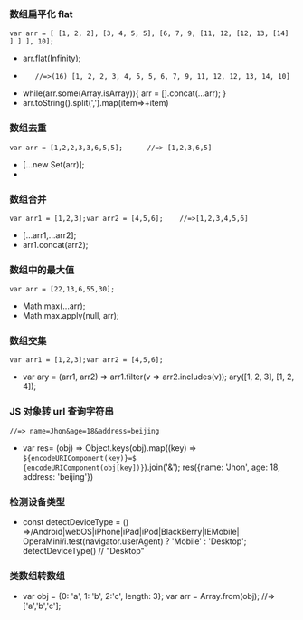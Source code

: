 ###  数组扁平化 flat
    var arr = [ [1, 2, 2], [3, 4, 5, 5], [6, 7, 9, [11, 12, [12, 13, [14] ] ] ], 10];
*   arr.flat(Infinity);
*        //=>(16) [1, 2, 2, 3, 4, 5, 5, 6, 7, 9, 11, 12, 12, 13, 14, 10]
*   while(arr.some(Array.isArray)){
        arr = [].concat(...arr);
    }
*   arr.toString().split(',').map(item=>+item)       

###  数组去重
    var arr = [1,2,2,3,3,6,5,5];      //=> [1,2,3,6,5]
*   [...new Set(arr)];  
*        

### 数组合并
    var arr1 = [1,2,3];var arr2 = [4,5,6];    //=>[1,2,3,4,5,6]
*   [...arr1,...arr2];  
*   arr1.concat(arr2);

###  数组中的最大值
    var arr = [22,13,6,55,30]; 
*   Math.max(...arr); 
*   Math.max.apply(null, arr);

### 数组交集
    var arr1 = [1,2,3];var arr2 = [4,5,6];
*   var ary = (arr1, arr2) => arr1.filter(v => arr2.includes(v));
    ary([1, 2, 3], [1, 2, 4]);
  
### JS 对象转 url 查询字符串  
    //=> name=Jhon&age=18&address=beijing
*    var res= (obj) => Object.keys(obj).map((key) => `${encodeURIComponent(key)}=$            {encodeURIComponent(obj[key])}`).join('&');
     res({name: 'Jhon', age: 18, address: 'beijing'})

### 检测设备类型
*    const detectDeviceType = () =>/Android|webOS|iPhone|iPad|iPod|BlackBerry|IEMobile|       OperaMini/i.test(navigator.userAgent) ? 'Mobile' : 'Desktop';
     detectDeviceType() // "Desktop"
### 类数组转数组
*   var obj = {0: 'a', 1: 'b', 2:'c', length: 3};
    var arr = Array.from(obj);    //=> ['a','b','c'];
